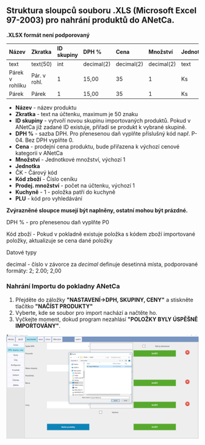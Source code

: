 ## Struktura sloupců souboru .XLS \(Microsoft Excel 97-2003\) pro nahrání produktů do ANetCa.

**.XLSX formát není podporovaný**

| Název | Zkratka | ID skupiny | DPH % | Cena | Množství | Jednotka | ČK | Kód zboží | Prodej. množství | Kuchyně | PLU kód |
| :--- | :--- | :--- | :--- | :--- | :--- | :--- | :--- | :--- | :--- | :--- | :--- |
| text | text\(50\) | int | decimal\(2\) | decimal\(2\) | decimal\(2\) | text | text | text | decimal\(4\) | bit | text |
| Párek v rohlíku | Pár. v rohl. | 1 | 15,00 | 35 | 1 | Ks | 0123 | 1001 | 1 | 1 | 111 |
| Párek | Párek | 1 | 15,00 | 35 | 1 | Ks | 1234 | 1002 | 1 | 1 | 112 |

* **Název** - název produktu
* **Zkratka** - text na účtenku, maximum je 50 znaku
* **ID skupiny** - vytvoří novou skupinu importovaných produktů. Pokud v ANetCa již zadané ID existuje, přiřadí se produkt k vybrané skupině.
* **DPH %** - sazba DPH. Pro přenesenou daň vyplňte příslušný kód např. P-04. Bez DPH vyplňte 0.
* **Cena** - prodejní cena produktu, bude přiřazena k výchozí cenové kategorii v ANetCa
* **Množství** - Jednotkové množství, výchozí 1
* **Jednotka**
* ČK - Čárový kód
* **Kód zboží** - Číslo ceníku
* **Prodej. množství** - počet na účtenku, výchozí 1
* **Kuchyně** - 1 - položka patří do kuchyně
* **PLU** - kód pro vyhledávání

**Zvýrazněné sloupce musejí být naplněny, ostatní mohou být prázdné.**

DPH % - pro přenesenou daň vyplňte P0

Kód zboží - Pokud v pokladně existuje položka s kódem zboží importované položky, aktualizuje se cena dané položky

Datové typy

decimal - číslo v závorce za _decimal_ definuje desetinná místa, podporované formáty: 2; 2.00; 2,00

### 

### Nahrání Importu do pokladny ANetCa

1. Přejděte do záložky **"NASTAVENÍ-&gt;DPH, SKUPINY, CENY"** a stiskněte tlačítko **"NAČÍST PRODUKTY"**
2. Vyberte, kde se soubor pro import nachází a načtěte ho.
3. Vyčkejte moment, dokud program nezahlásí **"POLOŽKY BYLY ÚSPĚŠNĚ IMPORTOVÁNY"**.

![](/assets/NASTAVENI-IMPORT.PNG)

